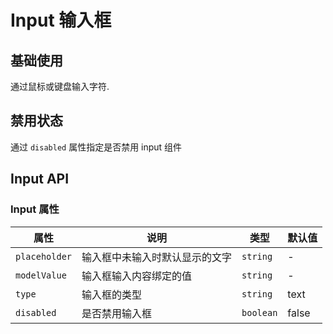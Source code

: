 # Input 输入框

## 基础使用

通过鼠标或键盘输入字符.

<demo vue="../../example/input/base.vue"></demo>

## 禁用状态

通过 `disabled` 属性指定是否禁用 input 组件

<demo vue="../../example/input/disabled.vue"></demo>

## Input API

### Input 属性

| 属性          | 说明                           | 类型      | 默认值 |
| ------------- | ------------------------------ | --------- | ------ |
| `placeholder` | 输入框中未输入时默认显示的文字 | `string`  | -      |
| `modelValue`  | 输入框输入内容绑定的值         | `string`  | -      |
| `type`        | 输入框的类型                   | `string`  | text   |
| `disabled`    | 是否禁用输入框                 | `boolean` | false  |
